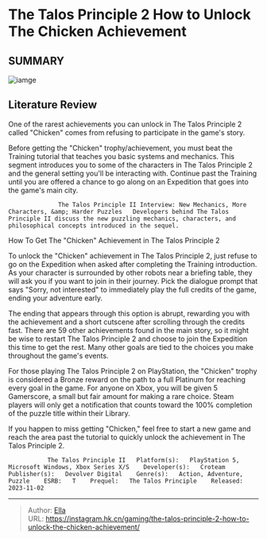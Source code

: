 # The Talos Principle 2 How to Unlock The Chicken Achievement


## SUMMARY 

![iamge](https://static1.srcdn.com/wordpress/wp-content/uploads/2023/11/the-talos-principle-2-how-to-unlock-the-chicken-achievement.jpg)

## Literature Review

One of the rarest achievements you can unlock in The Talos Principle 2 called &#34;Chicken&#34; comes from refusing to participate in the game&#39;s story.





Before getting the &#34;Chicken&#34; trophy/achievement, you must beat the Training tutorial that teaches you basic systems and mechanics. This segment introduces you to some of the characters in The Talos Principle 2 and the general setting you&#39;ll be interacting with. Continue past the Training until you are offered a chance to go along on an Expedition that goes into the game&#39;s main city.




                  The Talos Principle II Interview: New Mechanics, More Characters, &amp; Harder Puzzles   Developers behind The Talos Principle II discuss the new puzzling mechanics, characters, and philosophical concepts introduced in the sequel.   


 How To Get The &#34;Chicken&#34; Achievement in The Talos Principle 2 
          

To unlock the &#34;Chicken&#34; achievement in The Talos Principle 2, just refuse to go on the Expedition when asked after completing the Training introduction. As your character is surrounded by other robots near a briefing table, they will ask you if you want to join in their journey. Pick the dialogue prompt that says &#34;Sorry, not interested&#34; to immediately play the full credits of the game, ending your adventure early.

The ending that appears through this option is abrupt, rewarding you with the achievement and a short cutscene after scrolling through the credits fast. There are 59 other achievements found in the main story, so it might be wise to restart The Talos Principle 2 and choose to join the Expedition this time to get the rest. Many other goals are tied to the choices you make throughout the game&#39;s events.




For those playing The Talos Principle 2 on PlayStation, the &#34;Chicken&#34; trophy is considered a Bronze reward on the path to a full Platinum for reaching every goal in the game. For anyone on Xbox, you will be given 5 Gamerscore, a small but fair amount for making a rare choice. Steam players will only get a notification that counts toward the 100% completion of the puzzle title within their Library.

If you happen to miss getting &#34;Chicken,&#34; feel free to start a new game and reach the area past the tutorial to quickly unlock the achievement in The Talos Principle 2.

               The Talos Principle II   Platform(s):   PlayStation 5, Microsoft Windows, Xbox Series X/S    Developer(s):   Croteam    Publisher(s):   Devolver Digital    Genre(s):   Action, Adventure, Puzzle    ESRB:   T    Prequel:   The Talos Principle    Released:   2023-11-02      

---

> Author: [Ella](https://instagram.hk.cn/)  
> URL: https://instagram.hk.cn/gaming/the-talos-principle-2-how-to-unlock-the-chicken-achievement/  

